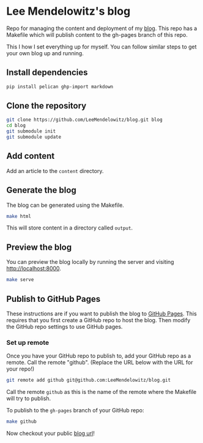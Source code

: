 Lee Mendelowitz's blog
==============

Repo for managing the content and deployment of my [blog](https://leemendelowitz.github.io/blog/). This repo has a Makefile which will publish content to the gh-pages branch of this repo.

This I how I set everything up for myself. You can follow similar steps to get your own blog up and running.

## Install dependencies

```bash
pip install pelican ghp-import markdown
```

## Clone the repository

```bash
git clone https://github.com/LeeMendelowitz/blog.git blog
cd blog
git submodule init
git submodule update
```

## Add content

Add an article to the ```content``` directory.

## Generate the blog

The blog can be generated using the Makefile.

```bash
make html
```

This will store content in a directory called ```output```.

## Preview the blog
You can preview the blog locally by running the server and visiting [http://localhost:8000](http://localhost:8000).
```bash
make serve
```

## Publish to GitHub Pages

These instructions are if you want to publish the blog to [GitHub Pages](https://pages.github.com/).
This requires that you first create a GitHub repo to host the blog. Then modify the GitHub repo settings
to use GitHub pages.

### Set up remote

Once you have your GitHub repo to publish to, add your GitHub repo as a remote.
Call the remote "github". (Replace the URL below with the URL for your repo!)

```bash
git remote add github git@github.com:LeeMendelowitz/blog.git
```

Call the remote `github` as this is the name of the remote where the Makefile will try
to publish.

To publish to the `gh-pages` branch of your GitHub repo:

```bash
make github
```

Now checkout your public [blog url](https://leemendelowitz.github.io/blog/)!


